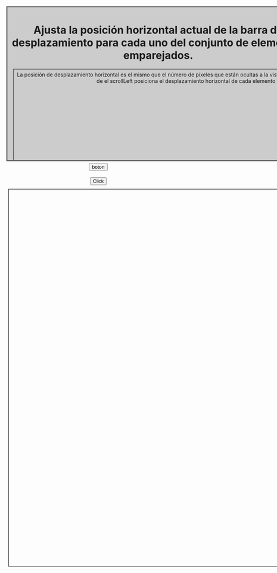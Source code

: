 <!doctype html>
<html lang="en">
  <head>
    <meta charset="utf-8">
    <title>scrollLeft demo</title>
    <style>
      div.demo
      {
        background:#CCCCCC none repeat scroll 0 0;
        border:3px solid #666666;
        margin:5px;
        padding:5px;
        position:relative;
        width:800px;
        height:400px;
        overflow:auto;
      }
      p { margin:10px;padding:5px;border:2px solid #666;width:1000px;height:1000px; }
    </style>
    <script src="http://code.jquery.com/jquery-1.9.1.js"></script>
  </head>
  <body>
    <center>
      <div class="demo">
        <h1>Ajusta la posición horizontal actual de la barra de desplazamiento para cada uno del conjunto de elementos emparejados.</h1>
        <p>
          La posición de desplazamiento horizontal es el mismo que el número de píxeles que están ocultas a la vista por encima de la zona desplazable. Ajuste de el scrollLeft posiciona el desplazamiento horizontal de cada elemento coincidente.
        </p>
      </div>
      <input type="button" value="boton" id="bot">
      <div id="div1"></div>
      <br>
      <input type="button" value="Click" id="cli">
    </center>
  </body>
</html>
<script>
  var divv = $("div.demo");
  $("div.demo").scrollLeft(300); //Un entero que indica la nueva posición para ajustar la barra de desplazamiento.
  
  $("#bot").click(function()
  {
    $("#div1").text( "scrollLeft:" + divv.scrollLeft());
  });
  
  $("#cli").click(function()
  { 
    $("#div1").text( "Diste un click");
  });
  
  $("#cli").dblclick(function()
  {
    $("#div1").text( "Diste DOBLE click");
  });
  
   $("div.demo").click(function()
  { 
    $("div.demo").css( "background", "white");
  });

  $("div.demo").dblclick(function()
  { 
    $("div.demo").css( "background", "#CCCCCC");
  });
</script>
